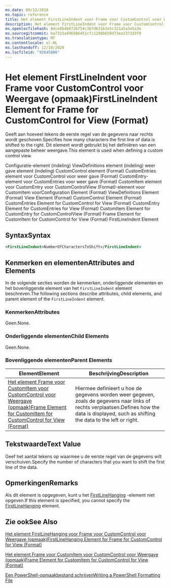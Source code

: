 ```yaml
---
ms.date: 09/13/2016
ms.topic: reference
title: Het element FirstLineIndent voor Frame voor CustomControl voor Weergave (opmaak)
description: Het element FirstLineIndent voor Frame voor CustomControl voor Weergave (opmaak)
ms.openlocfilehash: 8dce8b4b072b754c3b7d631b3e5c321a5a3e5a3e
ms.sourcegitcommit: ba7315a496986451cfc1296b659d73ea2373d3f0
ms.translationtype: MT
ms.contentlocale: nl-NL
ms.lasthandoff: 12/10/2020
ms.locfileid: "92645886"
---
```

# <a name="firstlineindent-element-for-frame-for-customcontrol-for-view-format"></a><span data-ttu-id="f8976-103">Het element FirstLineIndent voor Frame voor CustomControl voor Weergave (opmaak)</span><span class="sxs-lookup"><span data-stu-id="f8976-103">FirstLineIndent Element for Frame for CustomControl for View (Format)</span></span>

<span data-ttu-id="f8976-104">Geeft aan hoeveel tekens de eerste regel van de gegevens naar rechts wordt geschoven.</span><span class="sxs-lookup"><span data-stu-id="f8976-104">Specifies how many characters the first line of data is shifted to the right.</span></span> <span data-ttu-id="f8976-105">Dit element wordt gebruikt bij het definiëren van een aangepaste beheer weergave.</span><span class="sxs-lookup"><span data-stu-id="f8976-105">This element is used when defining a custom control view.</span></span>

<span data-ttu-id="f8976-106">Configuratie-element (indeling) ViewDefinitions element (indeling) weer gave element (indeling) CustomControl element (Format) CustomEntries element voor CustomControl voor weer gave (Format) CustomEntry-element voor CustomEntries voor weer gave (Format) CustomItem element voor CustomEntry voor CustomControlView (Format)-element voor CustomItem voor</span><span class="sxs-lookup"><span data-stu-id="f8976-106">Configuration Element (Format) ViewDefinitions Element (Format) View Element (Format) CustomControl Element (Format) CustomEntries Element for CustomControl for View (Format) CustomEntry Element for CustomEntries for View (Format) CustomItem Element for CustomEntry for CustomControlView (Format) Frame Element for CustomItem for CustomControl for View (Format) FirstLineIndent Element</span></span>

## <a name="syntax"></a><span data-ttu-id="f8976-107">Syntax</span><span class="sxs-lookup"><span data-stu-id="f8976-107">Syntax</span></span>

```xml
<FirstLineIndent>NumberOfCharactersToShift</FirstLineIndent>
```

## <a name="attributes-and-elements"></a><span data-ttu-id="f8976-108">Kenmerken en elementen</span><span class="sxs-lookup"><span data-stu-id="f8976-108">Attributes and Elements</span></span>

<span data-ttu-id="f8976-109">In de volgende secties worden de kenmerken, onderliggende elementen en het bovenliggende element van het `FirstLineIndent` element beschreven.</span><span class="sxs-lookup"><span data-stu-id="f8976-109">The following sections describe attributes, child elements, and parent element of the `FirstLineIndent` element.</span></span>

### <a name="attributes"></a><span data-ttu-id="f8976-110">Kenmerken</span><span class="sxs-lookup"><span data-stu-id="f8976-110">Attributes</span></span>

<span data-ttu-id="f8976-111">Geen.</span><span class="sxs-lookup"><span data-stu-id="f8976-111">None.</span></span>

### <a name="child-elements"></a><span data-ttu-id="f8976-112">Onderliggende elementen</span><span class="sxs-lookup"><span data-stu-id="f8976-112">Child Elements</span></span>

<span data-ttu-id="f8976-113">Geen.</span><span class="sxs-lookup"><span data-stu-id="f8976-113">None.</span></span>

### <a name="parent-elements"></a><span data-ttu-id="f8976-114">Bovenliggende elementen</span><span class="sxs-lookup"><span data-stu-id="f8976-114">Parent Elements</span></span>

|<span data-ttu-id="f8976-115">Element</span><span class="sxs-lookup"><span data-stu-id="f8976-115">Element</span></span>|<span data-ttu-id="f8976-116">Beschrijving</span><span class="sxs-lookup"><span data-stu-id="f8976-116">Description</span></span>|
|-------------|-----------------|
|[<span data-ttu-id="f8976-117">Het element Frame voor CustomItem voor CustomControl voor Weergave (opmaak)</span><span class="sxs-lookup"><span data-stu-id="f8976-117">Frame Element for CustomItem for CustomControl for View (Format)</span></span>](./frame-element-for-customitem-for-customcontrol-for-view-format.md)|<span data-ttu-id="f8976-118">Hiermee definieert u hoe de gegevens worden weer gegeven, zoals de gegevens naar links of rechts verplaatsen.</span><span class="sxs-lookup"><span data-stu-id="f8976-118">Defines how the data is displayed, such as shifting the data to the left or right.</span></span>|

## <a name="text-value"></a><span data-ttu-id="f8976-119">Tekstwaarde</span><span class="sxs-lookup"><span data-stu-id="f8976-119">Text Value</span></span>

<span data-ttu-id="f8976-120">Geef het aantal tekens op waarmee u de eerste regel van de gegevens wilt verschuiven.</span><span class="sxs-lookup"><span data-stu-id="f8976-120">Specify the number of characters that you want to shift the first line of the data.</span></span>

## <a name="remarks"></a><span data-ttu-id="f8976-121">Opmerkingen</span><span class="sxs-lookup"><span data-stu-id="f8976-121">Remarks</span></span>

<span data-ttu-id="f8976-122">Als dit element is opgegeven, kunt u het [FirstLineHanging](./firstlinehanging-element-for-frame-for-customcontrol-for-view-format.md) -element niet opgeven.</span><span class="sxs-lookup"><span data-stu-id="f8976-122">If this element is specified, you cannot specify the [FirstLineHanging](./firstlinehanging-element-for-frame-for-customcontrol-for-view-format.md) element.</span></span>

## <a name="see-also"></a><span data-ttu-id="f8976-123">Zie ook</span><span class="sxs-lookup"><span data-stu-id="f8976-123">See Also</span></span>

[<span data-ttu-id="f8976-124">Het element FirstLineHanging voor Frame voor CustomControl voor Weergave (opmaak)</span><span class="sxs-lookup"><span data-stu-id="f8976-124">FirstLineHanging Element for Frame for CustomControl for View (Format)</span></span>](./firstlinehanging-element-for-frame-for-customcontrol-for-view-format.md)

[<span data-ttu-id="f8976-125">Het element Frame voor CustomItem voor CustomControl voor Weergave (opmaak)</span><span class="sxs-lookup"><span data-stu-id="f8976-125">Frame Element for CustomItem for CustomControl for View (Format)</span></span>](./frame-element-for-customitem-for-customcontrol-for-view-format.md)

[<span data-ttu-id="f8976-126">Een PowerShell-opmaakbestand schrijven</span><span class="sxs-lookup"><span data-stu-id="f8976-126">Writing a PowerShell Formatting File</span></span>](./writing-a-powershell-formatting-file.md)
